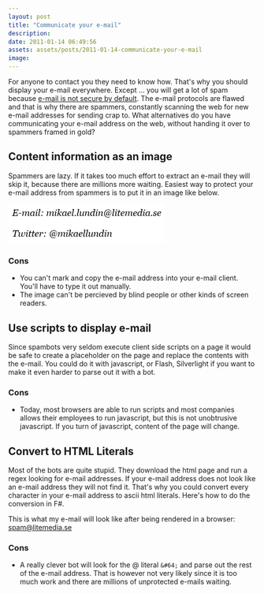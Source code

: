 ```yaml
---
layout: post
title: "Communicate your e-mail"
description:
date: 2011-01-14 06:49:56
assets: assets/posts/2011-01-14-communicate-your-e-mail
image: 
---
```


For anyone to contact you they need to know how. That's why you should display your e-mail everywhere. Except ... you will get a lot of spam because [e-mail is not secure by default](/2011/01/07/email-is-dead.html "Email is dead").  The e-mail protocols are flawed and that is why there are spammers, constantly scanning the web for new e-mail addresses for sending crap to.  What alternatives do you have communicating your e-mail address on the web, without handing it over to spammers framed in gold?

## Content information as an image

Spammers are lazy. If it takes too much effort to extract an e-mail they will skip it, because there are millions more waiting. Easiest way to protect your e-mail address from spammers is to put it in an image like below.

![contact details](/assets/posts/2011-01-14-communicate-your-e-mail/contact.png)

### Cons

* You can't mark and copy the e-mail address into your e-mail client. You'll have to type it out manually.
* The image can't be percieved by blind people or other kinds of screen readers.

## Use scripts to display e-mail

Since spambots very seldom execute client side scripts on a page it would be safe to create a placeholder on the page and replace the contents with the e-mail. You could do it with javascript, or Flash, Silverlight if you want to make it even harder to parse out it with a bot.

<script src="https://gist.github.com/miklund/58e74c10d022327776d5.js?file=document.html"></script>

### Cons

* Today, most browsers are able to run scripts and most companies allows their employees to run javascript, but this is not unobtrusive javascript. If you turn of javascript, content of the page will change.

## Convert to HTML Literals

Most of the bots are quite stupid. They download the html page and run a regex looking for e-mail addresses. If your e-mail address does not look like an e-mail address they will not find it. That's why you could convert every character in your e-mail address to ascii html literals.  Here's how to do the conversion in F#.

<script src="https://gist.github.com/miklund/58e74c10d022327776d5.js?file=encode.fs"></script>

This is what my e-mail will look like after being rendered in a browser: spam@litemedia.se

### Cons

* A really clever bot will look for the @ literal `&#64;` and parse out the rest of the e-mail address. That is however not very likely since it is too much work and there are millions of unprotected e-mails waiting.

